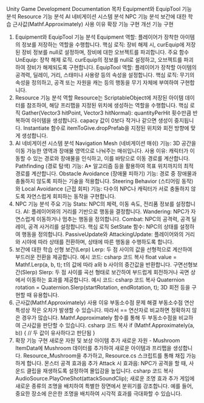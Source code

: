 
Unity Game Development Documentation
목차
Equipment와 EquipTool 기능 분석
Resource 기능 분석
AI 네비게이션 시스템 분석
NPC 기능 분석
보간에 대한 학습
근사값(Mathf.Approximately) 사용 이유
확장 기능 구현
개선 기능 구현
1. Equipment와 EquipTool 기능 분석
Equipment
역할: 플레이어가 장착한 아이템의 정보를 저장하는 역할을 수행합니다.
핵심 로직: 장비 해제 시, curEquip에 저장된 장비 정보를 null로 설정하며, 장비에 대한 오브젝트를 파괴합니다.
주요 함수
UnEquip: 장착 해제 로직. curEquip의 정보를 null로 설정하고, 오브젝트를 파괴하여 장비가 해제되도록 구현합니다.
EquipTool
역할: 플레이어가 장착할 아이템의 공격력, 딜레이, 거리, 스태미나 사용량 등의 속성을 설정합니다.
핵심 로직: 무기의 속성을 정의하고, 공격 또는 자원을 캐는 등의 행동을 무기 자체에 부여하여 구현합니다.
2. Resource 기능 분석
역할
Resource는 ScriptableObject에 저장된 아이템 데이터를 참조하여, 해당 프리팹을 지정된 위치에 생성하는 역할을 수행합니다.
핵심 로직
Gather(Vector3 hitPoint, Vector3 hitNormal):
quantityPerHit 횟수만큼 반복하여 아이템을 생성합니다.
capacy 값이 0보다 작거나 같으면 생성이 중지됩니다.
Instantiate 함수로 itemToGive.dropPrefab을 지정된 위치와 회전 방향에 맞게 생성합니다.
3. AI 네비게이션 시스템 분석
Navigation Mesh (네비게이션 매쉬)
기능: 3D 공간을 이동 가능한 영역과 장애물 영역으로 나눠주는 매쉬입니다.
사용 이유: 캐릭터가 이동할 수 있는 경로와 장애물을 인식하고, 이를 바탕으로 이동 경로를 계산합니다.
Pathfinding (경로 탐색)
기능: A* 알고리즘 등을 활용하여 목표 위치까지의 최적 경로를 계산합니다.
Obstacle Avoidance (장애물 피하기)
기능: 경로 중 장애물과 충돌하지 않도록 피하는 기술을 적용합니다.
Steering Behavior (스티어링 동작)와 Local Avoidance (근접 회피)
기능: 다수의 NPC나 캐릭터가 서로 충돌하지 않도록 자연스럽게 회피하는 동작을 구현합니다.
4. NPC 기능 분석
주요 기능
Stats: NPC의 체력, 이동 속도, 전리품 정보를 설정합니다.
AI: 플레이어와의 거리를 기반으로 행동을 결정합니다.
Wandering: NPC가 자연스럽게 이동하거나 멈추는 행동을 정의합니다.
Combat: NPC의 공격력, 공격 딜레이, 공격 사거리를 설정합니다.
핵심 로직
SetState 함수: NPC의 상태를 설정하여 행동을 정의합니다.
PassiveUpdate와 AttackingUpdate: 플레이어와의 거리와 시야에 따라 상태를 전환하며, 상태에 따른 행동을 수행하도록 합니다.
5. 보간에 대한 학습
선형 보간(Lerp)
Lerp: 두 점 사이의 값을 선형적으로 계산하여 부드러운 전환을 제공합니다.
예시 코드:
csharp
코드 복사
float value = Mathf.Lerp(a, b, t);
t의 값에 따라 a와 b 사이의 중간값을 반환합니다.
구면선형보간(Slerp)
Slerp: 두 점 사이를 곡선 형태로 보간하여 부드럽게 회전하거나 곡면 상에서 이동하는 효과를 제공합니다.
예시 코드:
csharp
코드 복사
Quaternion rotation = Quaternion.Slerp(startRotation, endRotation, t);
3D 회전 등을 구현할 때 유용합니다.
6. 근사값(Mathf.Approximately) 사용 이유
부동소수점 문제 해결
부동소수점 연산 특성상 작은 오차가 발생할 수 있습니다. 따라서 == 연산자로 비교하면 정확하지 않은 경우가 많습니다.
Mathf.Approximately 함수를 통해 두 부동소수점을 비교하여 근사값을 판단할 수 있습니다.
csharp
코드 복사
if (Mathf.Approximately(a, b)) {
    // 두 값이 유사하다고 판단됨
}
7. 확장 기능 구현
새로운 자원 및 보상 아이템 추가
새로운 자원 - Mushroom
ItemData에 Mushroom 데이터를 추가하여 새로운 아이템과 프리팹을 생성합니다.
Resource_Mushroom을 추가하고, Resource.cs 스크립트를 통해 채집 가능하게 합니다.
몬스터 공격 효과음 추가
Attack 시 효과음: NPC가 공격을 할 때, 사운드 클립을 재생하도록 설정하여 몰입감을 높입니다.
csharp
코드 복사
AudioSource.PlayOneShot(attackSoundClip);
새로운 조명 효과 추가
게임에 새로운 종류의 조명을 배치하여 특별한 장면에서 분위기를 강조합니다. 예를 들어, 중요한 장소에 은은한 조명을 배치하여 시각적 효과를 극대화할 수 있습니다.
